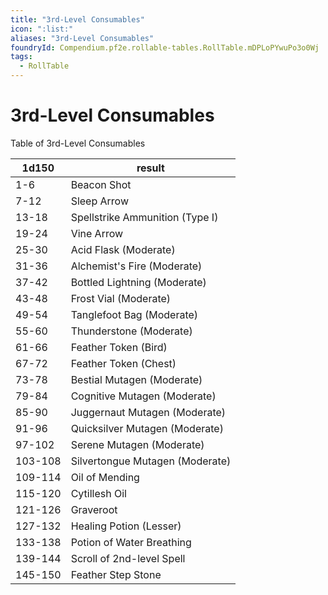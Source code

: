 ```yaml
---
title: "3rd-Level Consumables"
icon: ":list:"
aliases: "3rd-Level Consumables"
foundryId: Compendium.pf2e.rollable-tables.RollTable.mDPLoPYwuPo3o0Wj
tags:
  - RollTable
---
```


# 3rd-Level Consumables
Table of 3rd-Level Consumables

| 1d150 | result |
|------|--------|
| 1-6 | Beacon Shot |
| 7-12 | Sleep Arrow |
| 13-18 | Spellstrike Ammunition (Type I) |
| 19-24 | Vine Arrow |
| 25-30 | Acid Flask (Moderate) |
| 31-36 | Alchemist's Fire (Moderate) |
| 37-42 | Bottled Lightning (Moderate) |
| 43-48 | Frost Vial (Moderate) |
| 49-54 | Tanglefoot Bag (Moderate) |
| 55-60 | Thunderstone (Moderate) |
| 61-66 | Feather Token (Bird) |
| 67-72 | Feather Token (Chest) |
| 73-78 | Bestial Mutagen (Moderate) |
| 79-84 | Cognitive Mutagen (Moderate) |
| 85-90 | Juggernaut Mutagen (Moderate) |
| 91-96 | Quicksilver Mutagen (Moderate) |
| 97-102 | Serene Mutagen (Moderate) |
| 103-108 | Silvertongue Mutagen (Moderate) |
| 109-114 | Oil of Mending |
| 115-120 | Cytillesh Oil |
| 121-126 | Graveroot |
| 127-132 | Healing Potion (Lesser) |
| 133-138 | Potion of Water Breathing |
| 139-144 | Scroll of 2nd-level Spell |
| 145-150 | Feather Step Stone |
